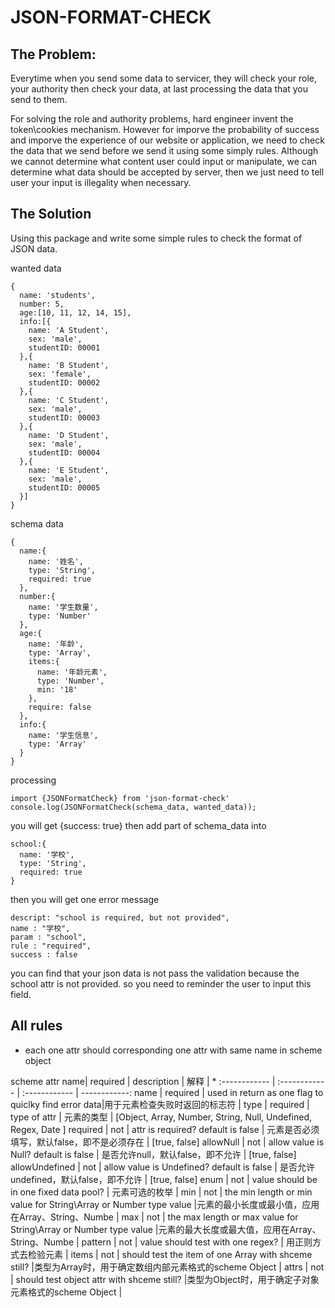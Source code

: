 # JSON-FORMAT-CHECK

## The Problem:
Everytime when you send some data to servicer, they will check your role, your authority then check your data, at last processing the data that you send to them.

For solving the role and authority problems, hard engineer invent the token\cookies mechanism. However for imporve the probability of success and imporve the experience of our website or application, we need to check the data that we send before we send it using some simply rules. Although we cannot determine what content user could input or manipulate, we can determine what data should be accepted by server, then we just need to tell user your input is illegality when necessary.

## The Solution
Using this package and write some simple rules to check the format of JSON data.

wanted data
```
{
  name: 'students',
  number: 5,
  age:[10, 11, 12, 14, 15],
  info:[{
    name: 'A Student',
    sex: 'male',
    studentID: 00001
  },{
    name: 'B Student',
    sex: 'female',
    studentID: 00002
  },{
    name: 'C Student',
    sex: 'male',
    studentID: 00003
  },{
    name: 'D Student',
    sex: 'male',
    studentID: 00004
  },{
    name: 'E Student',
    sex: 'male',
    studentID: 00005
  }]
}
```

schema data
```
{
  name:{
    name: '姓名',
    type: 'String',
    required: true
  },
  number:{
    name: '学生数量',
    type: 'Number'
  },
  age:{
    name: '年龄',
    type: 'Array',
    items:{
      name: '年龄元素',
      type: 'Number',
      min: '18'
    },
    require: false
  },
  info:{
    name: '学生信息',
    type: 'Array'
  }
}
```


processing
```
import {JSONFormatCheck} from 'json-format-check'
console.log(JSONFormatCheck(schema_data, wanted_data)); 
```
you will get {success: true}
then add part of schema_data into 
```
school:{
  name: '学校',
  type: 'String',
  required: true
}
```

then you will get one error message
```
descript: "school is required, but not provided",
name : "学校",
param : "school", 
rule : "required", 
success : false
```

you can find that your json data is not pass the validation because the school attr is not provided. so you need to reminder the user to input this field.

## All rules

* each one attr should corresponding one attr with same name in scheme object

scheme attr name| required | description | 解释 | *
:------------ | :------------ | :------------ | ------------:
name | required | used in return as one flag to quiclky find error data|用于元素检查失败时返回的标志符 | 
type | required | type of attr | 元素的类型 | [Object, Array, Number, String, Null, Undefined, Regex, Date ]
required | not | attr is required? default is false | 元素是否必须填写，默认false，即不是必须存在 | [true, false]
allowNull | not | allow value is Null? default is false | 是否允许null，默认false，即不允许 | [true, false]
allowUndefined | not | allow value is Undefined? default is false | 是否允许undefined，默认false，即不允许 | [true, false]
enum | not | value should be in one fixed data pool? | 元素可选的枚举 | 
min | not | the min length or min value for String\Array or Number type value |元素的最小长度或最小值，应用在Array、String、Numbe |
max | not | the max length or max value for String\Array or Number type value |元素的最大长度或最大值，应用在Array、String、Numbe |
pattern | not | value should test with one regex? | 用正则方式去检验元素 | 
items | not | should test the item of one Array with shceme still? |类型为Array时，用于确定数组内部元素格式的scheme Object |
attrs | not | should test object attr with shceme still? |类型为Object时，用于确定子对象元素格式的scheme Object |
